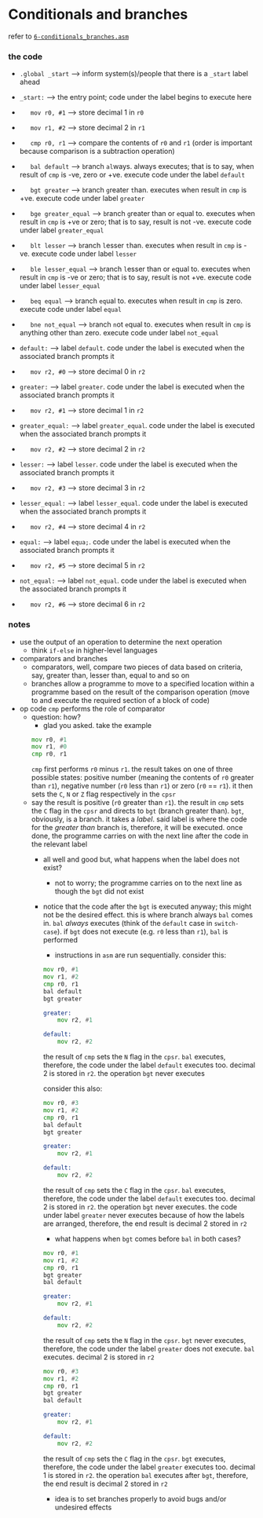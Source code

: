 # Conditionals and branches
refer to [`6-conditionals_branches.asm`](./6-conditionals_branches.asm)

### the code
* `.global _start` --> inform system(s)/people that there is a `_start` label ahead 
* `_start:` --> the entry point; code under the label begins to execute here
* `   mov r0, #1` --> store decimal 1 in `r0`
* `   mov r1, #2` --> store decimal 2 in `r1`
* `   cmp r0, r1` --> compare the contents of `r0` and `r1` (order is important because comparison is a subtraction operation)
* `   bal default` --> `b`ranch `al`ways. always executes; that is to say, when result of `cmp` is -ve, zero or +ve. execute code under the label `default`
* `   bgt greater` --> `b`ranch `g`reater `t`han. executes when result in `cmp` is +ve. execute code under label `greater`
* `   bge greater_equal` --> `b`ranch `g`reater than or `e`qual to. executes when result in `cmp` is +ve or zero; that is to say, result is not -ve. execute code under label `greater_equal`
* `   blt lesser` --> `b`ranch `l`esser `t`han. executes when result in `cmp` is -ve. execute code under label `lesser`
* `   ble lesser_equal` --> `b`ranch `l`esser than or `e`qual to. executes when result in `cmp` is -ve or zero; that is to say, result is not +ve. execute code under label `lesser_equal`
* `   beq equal` --> `b`ranch `eq`ual to. executes when result in `cmp` is zero. execute code under label `equal`
* `   bne not_equal` --> `b`ranch `n`ot `e`qual to. executes when result in `cmp` is anything other than zero. execute code under label `not_equal`

* `default:` --> label `default`. code under the label is executed when the associated branch prompts it
* `   mov r2, #0` --> store decimal 0 in `r2`

* `greater:` --> label `greater`. code under the label is executed when the associated branch prompts it
* `   mov r2, #1` --> store decimal 1 in `r2`

* `greater_equal:` --> label `greater_equal`. code under the label is executed when the associated branch prompts it
* `   mov r2, #2` --> store decimal 2 in `r2`

* `lesser:` --> label `lesser`. code under the label is executed when the associated branch prompts it
* `   mov r2, #3` --> store decimal 3 in `r2`

* `lesser_equal:` --> label `lesser_equal`. code under the label is executed when the associated branch prompts it
* `   mov r2, #4` --> store decimal 4 in `r2`

* `equal:` --> label `equa;`. code under the label is executed when the associated branch prompts it
* `   mov r2, #5` --> store decimal 5 in `r2`

* `not_equal:` --> label `not_equal`. code under the label is executed when the associated branch prompts it
* `   mov r2, #6` --> store decimal 6 in `r2`

### notes
* use the output of an operation to determine the next operation
    * think `if-else` in higher-level languages
* comparators and branches
    * comparators, well, compare two pieces of data based on criteria, say, greater than, lesser than, equal to and so on
    * branches allow a programme to move to a specified location within a programme based on the result of the comparison operation (move to and execute the required section of a block of code)
* op code `cmp` performs the role of comparator
    * question: how?
        * glad you asked. take the example 
        ~~~asm
        mov r0, #1
        mov r1, #0
        cmp r0, r1
        ~~~
        `cmp` first performs `r0` minus `r1`. the result takes on one of three possible states:  positive number (meaning the contents of `r0` greater than `r1`), negative number (`r0` less than `r1`) or zero (`r0` == `r1`). it then sets the `C`, `N` or `Z` flag respectively in the `cpsr`
    * say the result is positive (`r0` greater than `r1`). the result in `cmp` sets the `C` flag in the `cpsr` and directs to `bgt` (branch greater than). `bgt`, obviously, is a branch. it takes a _label_. said label is where the code for the _greater than_ branch is, therefore, it will be executed. once done, the programme carries on with the next line after the code in the relevant label 
        * all well and good but, what happens when the label does not exist?
            * not to worry; the programme carries on to the next line as though the `bgt` did not exist
        * notice that the code after the `bgt` is executed anyway; this might not be the desired effect. this is where branch always `bal` comes in. `bal` _always_ executes (think of the `default` case in `switch-case`). if `bgt` does not execute (e.g. `r0` less than `r1`), `bal` is performed
            * instructions in `asm` are run sequentially. consider this:
            ~~~asm
            mov r0, #1
            mov r1, #2
            cmp r0, r1
            bal default
            bgt greater

            greater:
                mov r2, #1

            default:
                mov r2, #2
            ~~~
            the result of `cmp` sets the `N` flag in the `cpsr`. `bal` executes, therefore, the code under the label `default` executes too. decimal 2 is stored in `r2`. the operation `bgt` never executes

            consider this also:
            ~~~asm
            mov r0, #3
            mov r1, #2
            cmp r0, r1
            bal default
            bgt greater

            greater:
                mov r2, #1

            default:
                mov r2, #2
            ~~~
            the result of `cmp` sets the `C` flag in the `cpsr`. `bal` executes, therefore, the code under the label `default` executes too. decimal 2 is stored in `r2`. the operation `bgt` never executes. the code under label `greater` never executes because of how the labels are arranged, therefore, the end result is decimal 2 stored in `r2`
            * what happens when `bgt` comes before `bal` in both cases?
            ~~~asm
            mov r0, #1
            mov r1, #2
            cmp r0, r1
            bgt greater
            bal default

            greater:
                mov r2, #1

            default:
                mov r2, #2
            ~~~
            the result of `cmp` sets the `N` flag in the `cpsr`. `bgt`  never executes, therefore, the code under the label `greater` does not execute. `bal` executes. decimal 2 is stored in `r2`

            ~~~asm
            mov r0, #3
            mov r1, #2
            cmp r0, r1
            bgt greater
            bal default

            greater:
                mov r2, #1

            default:
                mov r2, #2
            ~~~
            the result of `cmp` sets the `C` flag in the `cpsr`. `bgt` executes, therefore, the code under the label `greater` executes too. decimal 1 is stored in `r2`. the operation `bal` executes after `bgt`, therefore, the end result is decimal 2 stored in `r2`
            * idea is to set branches properly to avoid bugs and/or undesired effects

